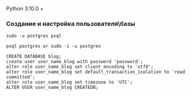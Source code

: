 Python 3.10.0 +

### Создание и настройка пользователя\базы 
    sudo -u postgres psql

    psql postgres or sudo -i -u postgres
    
    CREATE DATABASE blog;
    create user user_name_blog with password 'password';
    alter role user_name_blog set client_encoding to 'utf8';
    alter role user_name_blog set default_transaction_isolation to 'read committed';
    alter role user_name_blog set timezone to 'UTC';
    ALTER USER user_name_blog CREATEDB;